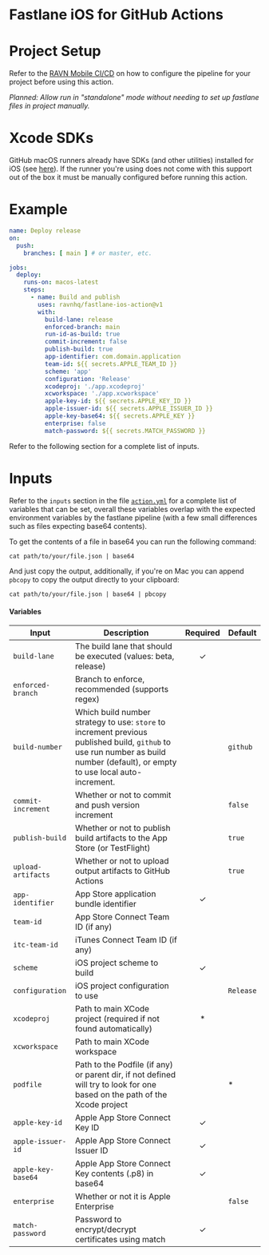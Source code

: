 # Fastlane iOS for GitHub Actions

# Project Setup

Refer to the [RAVN Mobile CI/CD](https://github.com/ravnhq/mobile-cicd) on how to configure the pipeline for your
project before using this action.

_Planned: Allow run in "standalone" mode without needing to set up fastlane files in project manually._

# Xcode SDKs

GitHub macOS runners already have SDKs (and other utilities) installed for iOS (see [here][xcode-sdks]). If the runner
you're using does not come with this support out of the box it must be manually configured before running this action.

[xcode-sdks]: https://github.com/actions/runner-images/blob/main/images/macos/macos-13-Readme.md#xcode

# Example

```yaml
name: Deploy release
on:
  push:
    branches: [ main ] # or master, etc.

jobs:
  deploy:
    runs-on: macos-latest
    steps:
      - name: Build and publish
        uses: ravnhq/fastlane-ios-action@v1
        with:
          build-lane: release
          enforced-branch: main
          run-id-as-build: true
          commit-increment: false
          publish-build: true
          app-identifier: com.domain.application
          team-id: ${{ secrets.APPLE_TEAM_ID }}
          scheme: 'app'
          configuration: 'Release'
          xcodeproj: './app.xcodeproj'
          xcworkspace: './app.xcworkspace'
          apple-key-id: ${{ secrets.APPLE_KEY_ID }}
          apple-issuer-id: ${{ secrets.APPLE_ISSUER_ID }}
          apple-key-base64: ${{ secrets.APPLE_KEY }}
          enterprise: false
          match-password: ${{ secrets.MATCH_PASSWORD }}
```

Refer to the following section for a complete list of inputs.

# Inputs

Refer to the `inputs` section in the file [`action.yml`](action.yml) for a complete list of variables that can be set,
overall these variables overlap with the expected environment variables by the fastlane pipeline (with a few small
differences such as files expecting base64 contents).

To get the contents of a file in base64 you can run the following command:

```shell
cat path/to/your/file.json | base64 
```

And just copy the output, additionally, if you're on Mac you can append `pbcopy` to copy the output directly to your
clipboard:

```shell
cat path/to/your/file.json | base64 | pbcopy
```

#### Variables

| Input              | Description                                                                                                                                                                    | Required | Default   |
|--------------------|--------------------------------------------------------------------------------------------------------------------------------------------------------------------------------|:--------:|-----------|
| `build-lane`       | The build lane that should be executed (values: beta, release)                                                                                                                 |    ✓     |           |
| `enforced-branch`  | Branch to enforce, recommended (supports regex)                                                                                                                                |          |           |
| `build-number`     | Which build number strategy to use: `store` to increment previous published build, `github` to use run number as build number (default), or empty to use local auto-increment. |          | `github`  |
| `commit-increment` | Whether or not to commit and push version increment                                                                                                                            |          | `false`   |
| `publish-build`    | Whether or not to publish build artifacts to the App Store (or TestFlight)                                                                                                     |          | `true`    |
| `upload-artifacts` | Whether or not to upload output artifacts to GitHub Actions                                                                                                                    |          | `true`    |
| `app-identifier`   | App Store application bundle identifier                                                                                                                                        |    ✓     |           |
| `team-id`          | App Store Connect Team ID (if any)                                                                                                                                             |          |           |
| `itc-team-id`      | iTunes Connect Team ID (if any)                                                                                                                                                |          |           |
| `scheme`           | iOS project scheme to build                                                                                                                                                    |    ✓     |           |
| `configuration`    | iOS project configuration to use                                                                                                                                               |          | `Release` |
| `xcodeproj`        | Path to main XCode project (required if not found automatically)                                                                                                               |    *     |           |
| `xcworkspace`      | Path to main XCode workspace                                                                                                                                                   |          |           |
| `podfile`          | Path to the Podfile (if any) or parent dir, if not defined will try to look for one based on the path of the Xcode project                                                     |          | *         |
| `apple-key-id`     | Apple App Store Connect Key ID                                                                                                                                                 |    ✓     |           |
| `apple-issuer-id`  | Apple App Store Connect Issuer ID                                                                                                                                              |    ✓     |           |
| `apple-key-base64` | Apple App Store Connect Key contents (.p8) in base64                                                                                                                           |    ✓     |           |
| `enterprise`       | Whether or not it is Apple Enterprise                                                                                                                                          |          | `false`   |
| `match-password`   | Password to encrypt/decrypt certificates using match                                                                                                                           |    ✓     |           |

